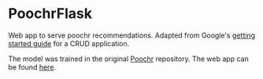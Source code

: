 # PoochrFlask
Web app to serve poochr recommendations. Adapted from Google's [getting started guide](https://github.com/GoogleCloudPlatform/getting-started-python) for a CRUD application.

The model was trained in the original [Poochr](https://github.com/aawiegel/Poochr) repository. The web app can be found [here](https://poochr-182700.appspot.com/).

